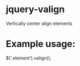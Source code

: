 jquery-valign
=============

Vertically center align elements

<h1>Example usage:</h1>
<p>$('.element').valign();</p>
